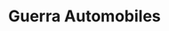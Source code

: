 ---
title: "Guerra Automobiles"
url: /sable-sur-sarthe/guerra-automobiles/
shop: réparation de voitures
---